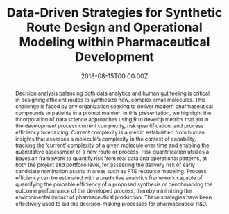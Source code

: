 ---
title: 'Data-Driven Strategies for Synthetic Route Design and Operational Modeling within Pharmaceutical Development'
authors:
- Jun Li
date: '2018-08-15T00:00:00Z'

# Schedule page publish date (NOT proceeding's date).
publishDate: '20001-01-01T00:00:00Z'

# proceeding type.
# Legend: 0 = Uncategorized; 1 = Talk, 2 = Keynote, 3 = Workshop
# To add more update publications_types.toml and en.yaml
publication_types: ['1']
publication_type_description: Talk

# proceeding name and optional abbreviated proceeding name.
publication: Presented at 2018 Conference
publication_short: Presented at 2018 Conference

abstract: Decision analysis balancing both data analytics and human gut feeling is critical in designing efficient routes to synthesize new, complex small molecules. This challenge is faced by any organization seeking to deliver modern pharmaceutical compounds to patients in a prompt manner. In this presentation, we highlight the incorporation of data science approaches using R to develop metrics that aid in the development process current complexity, risk quantification, and process efficiency forecasting. Current complexity is a metric established from human insights that assesses a molecule’s complexity in the context of capability, tracking the ‘current’ complexity of a given molecule over time and enabling the quantitative assessment of a new route or process. Risk quantification utilizes a Bayesian framework to quantify risk from real data and operational patterns, at both the project and portfolio level, for assessing the delivery risk of early candidate nomination assets in areas such as FTE resource modeling. Process efficiency can be estimated with a predictive analytics framework capable of quantifying the probable efficiency of a proposed synthesis or benchmarking the outcome performance of the developed process, thereby minimizing the environmental impact of pharmaceutical production. These strategies have been effectively used to aid the decision-making processes for pharmaceutical R&D.

tags:
- Rstudio
featured: false

links:
url_slides: ''
url_video: ''

---